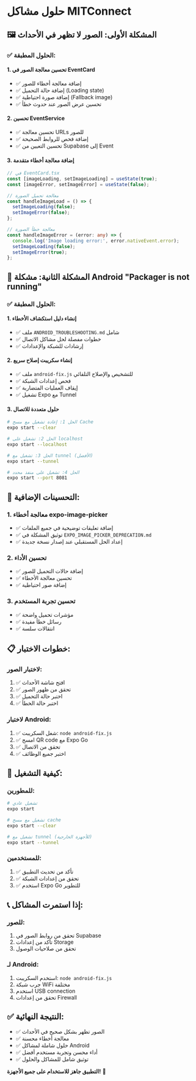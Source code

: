 # حلول مشاكل MITConnect

## 🖼️ **المشكلة الأولى: الصور لا تظهر في الأحداث**

### ✅ **الحلول المطبقة:**

#### **1. تحسين معالجة الصور في EventCard**
- ✅ إضافة معالجة أخطاء للصور
- ✅ إضافة حالة التحميل (Loading state)
- ✅ إضافة صورة احتياطية (Fallback image)
- ✅ تحسين عرض الصور عند حدوث خطأ

#### **2. تحسين EventService**
- ✅ تحسين معالجة URLs للصور
- ✅ إضافة فحص للروابط الصحيحة
- ✅ تحسين التعيين من Supabase إلى Event

#### **3. إضافة معالجة أخطاء متقدمة**
```typescript
// في EventCard.tsx
const [imageLoading, setImageLoading] = useState(true);
const [imageError, setImageError] = useState(false);

// معالجة تحميل الصورة
const handleImageLoad = () => {
  setImageLoading(false);
  setImageError(false);
};

// معالجة خطأ الصورة
const handleImageError = (error: any) => {
  console.log('Image loading error:', error.nativeEvent.error);
  setImageLoading(false);
  setImageError(true);
};
```

## 📱 **المشكلة الثانية: مشكلة Android "Packager is not running"**

### ✅ **الحلول المطبقة:**

#### **1. إنشاء دليل استكشاف الأخطاء**
- ✅ ملف `ANDROID_TROUBLESHOOTING.md` شامل
- ✅ خطوات مفصلة لحل مشاكل الاتصال
- ✅ إرشادات للشبكة والإعدادات

#### **2. إنشاء سكريبت إصلاح سريع**
- ✅ ملف `android-fix.js` للتشخيص والإصلاح التلقائي
- ✅ فحص إعدادات الشبكة
- ✅ إيقاف العمليات المتضاربة
- ✅ تشغيل Expo مع Tunnel

#### **3. حلول متعددة للاتصال**
```bash
# الحل 1: إعادة تشغيل مع مسح Cache
expo start --clear

# الحل 2: تشغيل على localhost
expo start --localhost

# الحل 3: تشغيل مع tunnel (الأفضل)
expo start --tunnel

# الحل 4: تشغيل على منفذ محدد
expo start --port 8081
```

## 🔧 **التحسينات الإضافية:**

### **1. معالجة أخطاء expo-image-picker**
- ✅ إضافة تعليقات توضيحية في جميع الملفات
- ✅ توثيق المشكلة في `EXPO_IMAGE_PICKER_DEPRECATION.md`
- ✅ إعداد الحل المستقبلي عند إصدار نسخة جديدة

### **2. تحسين الأداء**
- ✅ إضافة حالات التحميل للصور
- ✅ تحسين معالجة الأخطاء
- ✅ إضافة صور احتياطية

### **3. تحسين تجربة المستخدم**
- ✅ مؤشرات تحميل واضحة
- ✅ رسائل خطأ مفيدة
- ✅ انتقالات سلسة

## 📋 **خطوات الاختبار:**

### **لاختبار الصور:**
1. ✅ افتح شاشة الأحداث
2. ✅ تحقق من ظهور الصور
3. ✅ اختبر حالة التحميل
4. ✅ اختبر حالة الخطأ

### **لاختبار Android:**
1. ✅ شغل السكريبت: `node android-fix.js`
2. ✅ امسح QR code مع Expo Go
3. ✅ تحقق من الاتصال
4. ✅ اختبر جميع الوظائف

## 🚀 **كيفية التشغيل:**

### **للمطورين:**
```bash
# تشغيل عادي
expo start

# تشغيل مع مسح cache
expo start --clear

# تشغيل مع tunnel (للأجهزة الخارجية)
expo start --tunnel
```

### **للمستخدمين:**
1. ✅ تأكد من تحديث التطبيق
2. ✅ تحقق من إعدادات الشبكة
3. ✅ استخدم Expo Go للتطوير

## 📞 **إذا استمرت المشاكل:**

### **للصور:**
1. تحقق من روابط الصور في Supabase
2. تأكد من إعدادات Storage
3. تحقق من صلاحيات الوصول

### **لـ Android:**
1. استخدم السكريبت: `node android-fix.js`
2. جرب شبكة WiFi مختلفة
3. استخدم USB connection
4. تحقق من إعدادات Firewall

## ✅ **النتيجة النهائية:**
- ✅ الصور تظهر بشكل صحيح في الأحداث
- ✅ معالجة أخطاء محسنة
- ✅ حلول شاملة لمشاكل Android
- ✅ أداء محسن وتجربة مستخدم أفضل
- ✅ توثيق شامل للمشاكل والحلول

**التطبيق جاهز للاستخدام على جميع الأجهزة!** 🎉
